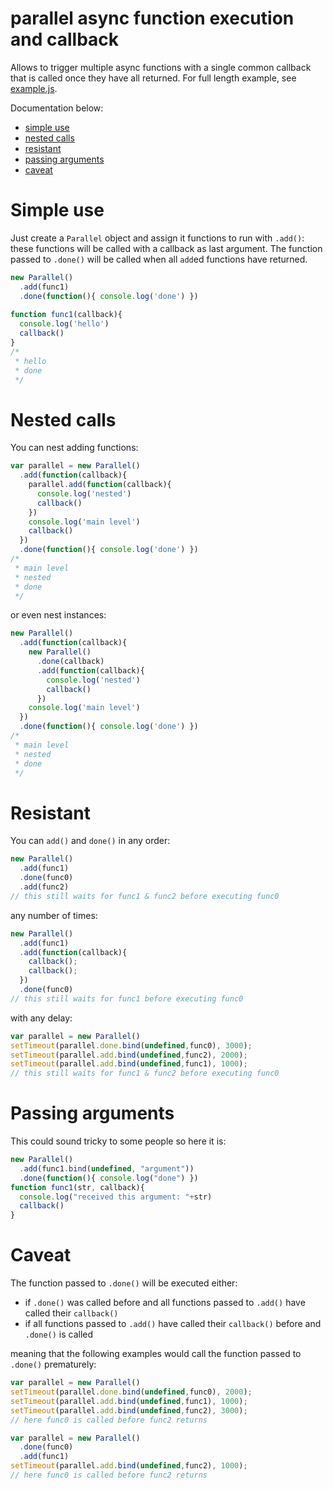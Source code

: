 parallel async function execution and callback
========
Allows to trigger multiple async functions with a single common callback that is called once they have all returned. For full length example, see [example.js](https://github.com/Sheraff/parallel/blob/master/example.js).

Documentation below:
 - [simple use](https://github.com/Sheraff/parallel/tree/master#simple-use)
 - [nested calls](https://github.com/Sheraff/parallel/tree/master#nested-calls)
 - [resistant](https://github.com/Sheraff/parallel/tree/master#resistant)
 - [passing arguments](https://github.com/Sheraff/parallel/tree/master#passing-arguments)
 - [caveat](https://github.com/Sheraff/parallel/tree/master#caveat)


# Simple use
Just create a `Parallel` object and assign it functions to run with `.add()`: these functions will be called with a callback as last argument. The function passed to `.done()` will be called when all `add`ed functions have returned.
```javascript
new Parallel()
  .add(func1)
  .done(function(){ console.log('done') })
  
function func1(callback){
  console.log('hello')
  callback()
}
/*
 * hello
 * done
 */
```

# Nested calls
You can nest adding functions:
```javascript
var parallel = new Parallel()
  .add(function(callback){
    parallel.add(function(callback){
      console.log('nested')
      callback()
    })
    console.log('main level')
    callback()
  })
  .done(function(){ console.log('done') })
/*
 * main level
 * nested
 * done
 */
```
or even nest instances:
```javascript
new Parallel()
  .add(function(callback){
    new Parallel()
      .done(callback)
      .add(function(callback){
        console.log('nested')
        callback()
      })
    console.log('main level')
  })
  .done(function(){ console.log('done') })
/*
 * main level
 * nested
 * done
 */
```

# Resistant
You can `add()` and `done()` in any order:
```javascript
new Parallel()
  .add(func1)
  .done(func0)
  .add(func2)
// this still waits for func1 & func2 before executing func0
```
any number of times:
```javascript
new Parallel()
  .add(func1)
  .add(function(callback){
    callback();
    callback();
  })
  .done(func0)
// this still waits for func1 before executing func0
```
with any delay:
```javascript
var parallel = new Parallel()
setTimeout(parallel.done.bind(undefined,func0), 3000);
setTimeout(parallel.add.bind(undefined,func2), 2000);
setTimeout(parallel.add.bind(undefined,func1), 1000);
// this still waits for func1 & func2 before executing func0
```

# Passing arguments
This could sound tricky to some people so here it is:
```javascript
new Parallel()
  .add(func1.bind(undefined, "argument"))
  .done(function(){ console.log("done") })
function func1(str, callback){
  console.log("received this argument: "+str)
  callback()
}
```

# Caveat
The function passed to `.done()` will be executed either:
 - if `.done()` was called before and all functions passed to `.add()` have called their `callback()`
 - if all functions passed to `.add()` have called their `callback()` before and `.done()` is called
 
meaning that the following examples would call the function passed to `.done()` prematurely:
```javascript
var parallel = new Parallel()
setTimeout(parallel.done.bind(undefined,func0), 2000);
setTimeout(parallel.add.bind(undefined,func1), 1000);
setTimeout(parallel.add.bind(undefined,func2), 3000);
// here func0 is called before func2 returns
```
```javascript
var parallel = new Parallel()
  .done(func0)
  .add(func1)
setTimeout(parallel.add.bind(undefined,func2), 1000);
// here func0 is called before func2 returns
```
